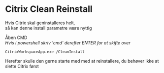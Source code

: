 

# Citrix Clean Reinstall
Hvis Citrix skal geninstalleres helt,   
så kan denne install parametre være nyttig

Åben CMD   
*Hvis i powershell skriv 'cmd' derefter ENTER for at skifte over*  

```
CitrixWorkspaceApp.exe /CleanInstall
```

Herefter skulle den gerne starte med med at reinstallere, du behøver ikke at slette Citrix først